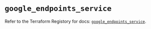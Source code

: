# `google_endpoints_service`

Refer to the Terraform Registory for docs: [`google_endpoints_service`](https://www.terraform.io/docs/providers/google-beta/r/google_endpoints_service).
